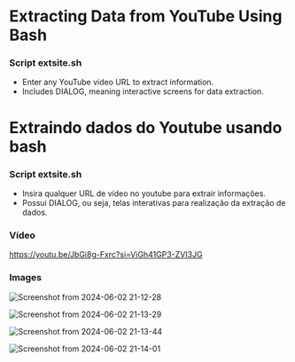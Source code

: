 # Extracting Data from YouTube Using Bash
### Script extsite.sh
- Enter any YouTube video URL to extract information.
- Includes DIALOG, meaning interactive screens for data extraction.

# Extraindo dados do Youtube usando bash
### Script extsite.sh
- Insira qualquer URL de vídeo no youtube para extrair informaçôes.
- Possui DIALOG, ou seja, telas interativas para realização da extração de dados.

### Vídeo
<https://youtu.be/JbGi8g-Fxrc?si=ViGh41GP3-ZVI3JG>

### Images
![Screenshot from 2024-06-02 21-12-28](https://github.com/Claudino2001/ShellScript-ExtrairDadosDoYoutube/assets/90232353/424b1b60-6943-4263-98c5-7b27c541c457)


![Screenshot from 2024-06-02 21-13-29](https://github.com/Claudino2001/ShellScript-ExtrairDadosDoYoutube/assets/90232353/0ef7b3b5-26bb-4ed3-bf69-408fd20347bc)

![Screenshot from 2024-06-02 21-13-44](https://github.com/Claudino2001/ShellScript-ExtrairDadosDoYoutube/assets/90232353/8fe32b9c-a1a1-41b7-9f1b-84bcb9ea5ea7)

![Screenshot from 2024-06-02 21-14-01](https://github.com/Claudino2001/ShellScript-ExtrairDadosDoYoutube/assets/90232353/abff6e8d-8e41-4121-b697-2066bc7a49dd)
